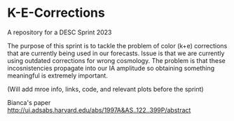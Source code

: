 # K-E-Corrections
A repository for a DESC Sprint 2023

The purpose of this sprint is to tackle the problem of color (k+e) corrections that are currently being used in our forecasts.
Issue is that we are currently using outdated corrections for wrong cosmology. The problem is that these incosnistencies propagate into our IA amplitude so obtaining something meaningful is extremely important.

(Will add mroe info, links, code, and relevant plots before the sprint)

Bianca's paper
http://ui.adsabs.harvard.edu/abs/1997A&AS..122..399P/abstract
